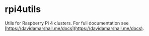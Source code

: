 # rpi4utils
Utils for Raspberry Pi 4 clusters. For full documentation see [https://davidamarshall.me/docs](https://davidamarshall.me/docs).

